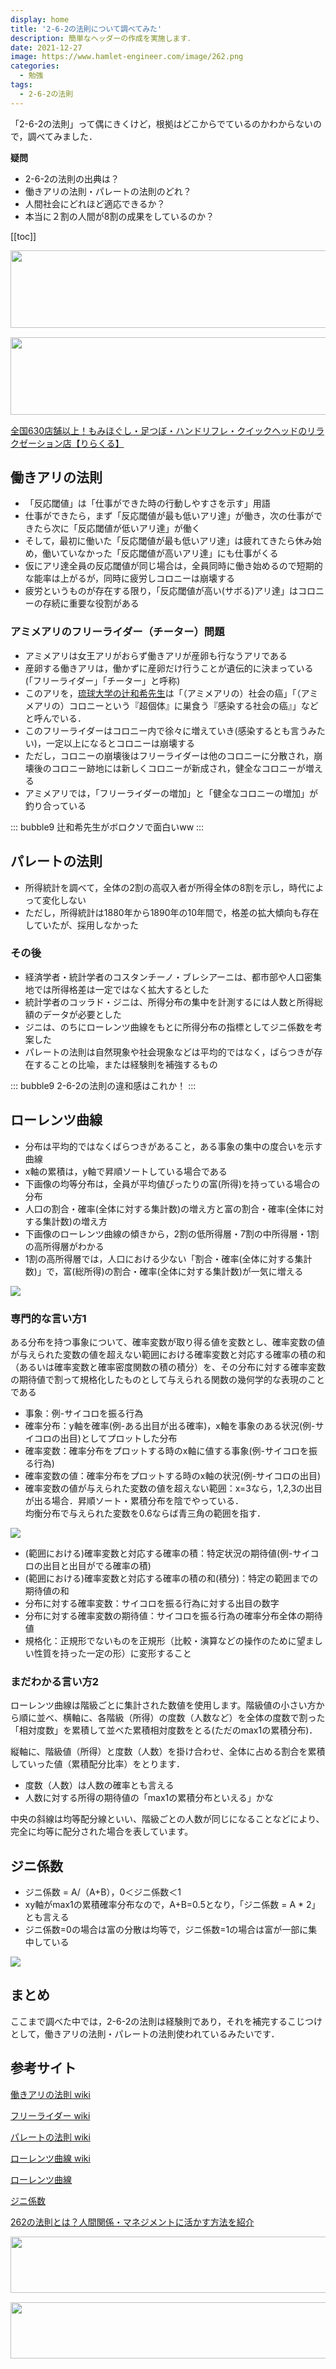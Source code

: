```yaml
---
display: home
title: '2-6-2の法則について調べてみた'
description: 簡単なヘッダーの作成を実施します．
date: 2021-12-27
image: https://www.hamlet-engineer.com/image/262.png
categories: 
  - 勉強
tags:
  - 2-6-2の法則
---
```

「2-6-2の法則」って偶にきくけど，根拠はどこからでているのかわからないので，調べてみました．

**疑問**
- 2-6-2の法則の出典は？
- 働きアリの法則・パレートの法則のどれ？
- 人間社会にどれほど適応できるか？
- 本当に２割の人間が8割の成果をしているのか？

<!-- https://www.hamlet-engineer.com -->

<!-- more -->

<ClientOnly>
  <CallInArticleAdsense />
</ClientOnly>

[[toc]]

<!-- お名前.com -->
<a href="https://px.a8.net/svt/ejp?a8mat=3HBXCY+4DRW36+50+2HM5Z5" rel="nofollow"><img border="0" width="1000" height="124" alt="" src="https://www27.a8.net/svt/bgt?aid=210508450265&wid=001&eno=01&mid=s00000000018015052000&mc=1"></a><img border="0" width="1" height="1" src="https://www10.a8.net/0.gif?a8mat=3HBXCY+4DRW36+50+2HM5Z5" alt="">

<!-- エックスサーバー株式会社 -->
<a href="https://px.a8.net/svt/ejp?a8mat=3HIN6N+3YAMCY+CO4+6BMG1" rel="nofollow"><img border="0" width="1000" height="124" alt="" src="https://www23.a8.net/svt/bgt?aid=210821855239&wid=001&eno=01&mid=s00000001642001062000&mc=1"></a><img border="0" width="1" height="1" src="https://www17.a8.net/0.gif?a8mat=3HIN6N+3YAMCY+CO4+6BMG1" alt="">

<!-- りらくる -->
<a href="https://px.a8.net/svt/ejp?a8mat=3HIN6N+7FBNEA+4AQ0+5YJRM" rel="nofollow">全国630店舗以上！もみほぐし・足つぼ・ハンドリフレ・クイックヘッドのリラクゼーション店【りらくる】</a><img border="0" width="1" height="1" src="https://www15.a8.net/0.gif?a8mat=3HIN6N+7FBNEA+4AQ0+5YJRM" alt="">


## 働きアリの法則
- 「反応閾値」は「仕事ができた時の行動しやすさを示す」用語
- 仕事ができたら，まず「反応閾値が最も低いアリ達」が働き，次の仕事ができたら次に「反応閾値が低いアリ達」が働く
- そして，最初に働いた「反応閾値が最も低いアリ達」は疲れてきたら休み始め，働いていなかった「反応閾値が高いアリ達」にも仕事がくる
- 仮にアリ達全員の反応閾値が同じ場合は，全員同時に働き始めるので短期的な能率は上がるが，同時に疲労しコロニーは崩壊する
- 疲労というものが存在する限り，「反応閾値が高い(サボる)アリ達」はコロニーの存続に重要な役割がある

### アミメアリのフリーライダー（チーター）問題
- アミメアリは女王アリがおらず働きアリが産卵も行なうアリである
- 産卵する働きアリは，働かずに産卵だけ行うことが遺伝的に決まっている(「フリーライダー」「チーター」と呼称)
- このアリを，[琉球大学の辻和希先生](https://ja.wikipedia.org/wiki/%E8%BE%BB%E5%92%8C%E5%B8%8C)は「（アミメアリの）社会の癌」「（アミメアリの）コロニーという『超個体』に巣食う『感染する社会の癌』」などと呼んでいる．
- このフリーライダーはコロニー内で徐々に増えていき(感染するとも言うみたい)，一定以上になるとコロニーは崩壊する
- ただし，コロニーの崩壊後はフリーライダーは他のコロニーに分散され，崩壊後のコロニー跡地には新しくコロニーが新成され，健全なコロニーが増える
- アミメアリでは，「フリーライダーの増加」と「健全なコロニーの増加」が釣り合っている

::: bubble9
辻和希先生がボロクソで面白いww
:::

## パレートの法則
- 所得統計を調べて，全体の2割の高収入者が所得全体の8割を示し，時代によって変化しない
- ただし，所得統計は1880年から1890年の10年間で，格差の拡大傾向も存在していたが、採用しなかった

### その後
- 経済学者・統計学者のコスタンチーノ・ブレシアーニは、都市部や人口密集地では所得格差は一定ではなく拡大するとした
- 統計学者のコッラド・ジニは、所得分布の集中を計測するには人数と所得総額のデータが必要とした
- ジニは、のちにローレンツ曲線をもとに所得分布の指標としてジニ係数を考案した
- パレートの法則は自然現象や社会現象などは平均的ではなく，ばらつきが存在することの比喩，または経験則を補強するもの

::: bubble9
2-6-2の法則の違和感はこれか！
:::

## ローレンツ曲線
- 分布は平均的ではなくばらつきがあること，ある事象の集中の度合いを示す曲線
- x軸の累積は，y軸で昇順ソートしている場合である
- 下画像の均等分布は，全員が平均値ぴったりの富(所得)を持っている場合の分布
- 人口の割合・確率(全体に対する集計数)の増え方と富の割合・確率(全体に対する集計数)の増え方
- 下画像のローレンツ曲線の傾きから，2割の低所得層・7割の中所得層・1割の高所得層がわかる
- 1割の高所得層では，人口における少ない「割合・確率(全体に対する集計数)」で，富(総所得)の割合・確率(全体に対する集計数)が一気に増える

![](image/lorenz_curve.gif)

### 専門的な言い方1
ある分布を持つ事象について、確率変数が取り得る値を変数とし、確率変数の値が与えられた変数の値を超えない範囲における確率変数と対応する確率の積の和（あるいは確率変数と確率密度関数の積の積分）を、その分布に対する確率変数の期待値で割って規格化したものとして与えられる関数の幾何学的な表現のことである
- 事象：例-サイコロを振る行為
- 確率分布：y軸を確率(例-ある出目が出る確率)，x軸を事象のある状況(例-サイコロの出目)としてプロットした分布
- 確率変数：確率分布をプロットする時のx軸に値する事象(例-サイコロを振る行為)
- 確率変数の値：確率分布をプロットする時のx軸の状況(例-サイコロの出目)
- 確率変数の値が与えられた変数の値を超えない範囲：x=3なら，1,2,3の出目が出る場合．昇順ソート・累積分布を陰でやっている．<br>均衡分布で与えられた変数を0.6ならば青三角の範囲を指す．

![](image/lorenz_curve2.png)

- (範囲における)確率変数と対応する確率の積：特定状況の期待値(例-サイコロの出目と出目がでる確率の積)
- (範囲における)確率変数と対応する確率の積の和(積分)：特定の範囲までの期待値の和
- 分布に対する確率変数：サイコロを振る行為に対する出目の数字
- 分布に対する確率変数の期待値：サイコロを振る行為の確率分布全体の期待値
- 規格化：正規形でないものを正規形（比較・演算などの操作のために望ましい性質を持った一定の形）に変形すること

### まだわかる言い方2
ローレンツ曲線は階級ごとに集計された数値を使用します。階級値の小さい方から順に並べ、横軸に、各階級（所得）の度数（人数など）を全体の度数で割った「相対度数」を累積して並べた累積相対度数をとる(ただのmax1の累積分布)．

縦軸に、階級値（所得）と度数（人数）を掛け合わせ、全体に占める割合を累積していった値（累積配分比率）をとります．
- 度数（人数）は人数の確率とも言える
- 人数に対する所得の期待値の「max1の累積分布といえる」かな

中央の斜線は均等配分線といい、階級ごとの人数が同じになることなどにより、完全に均等に配分された場合を表しています。

## ジニ係数
- ジニ係数 = A/（A+B），0＜ジニ係数＜1
- xy軸がmax1の累積確率分布なので，A+B=0.5となり，「ジニ係数 = A * 2」とも言える
- ジニ係数=0の場合は富の分散は均等で，ジニ係数=1の場合は富が一部に集中している

![](image/Economics_Gini_coefficient2.svg)

## まとめ
ここまで調べた中では，2-6-2の法則は経験則であり，それを補完するこじつけとして，働きアリの法則・パレートの法則使われているみたいです．

## 参考サイト
[働きアリの法則 wiki](https://ja.wikipedia.org/wiki/%E5%83%8D%E3%81%8D%E3%82%A2%E3%83%AA%E3%81%AE%E6%B3%95%E5%89%87)

[フリーライダー wiki](https://ja.wikipedia.org/wiki/%E3%83%95%E3%83%AA%E3%83%BC%E3%83%A9%E3%82%A4%E3%83%80%E3%83%BC)

[パレートの法則 wiki](https://ja.wikipedia.org/wiki/%E3%83%91%E3%83%AC%E3%83%BC%E3%83%88%E3%81%AE%E6%B3%95%E5%89%87)

[ローレンツ曲線 wiki](https://ja.wikipedia.org/wiki/%E3%83%AD%E3%83%BC%E3%83%AC%E3%83%B3%E3%83%84%E6%9B%B2%E7%B7%9A)

[ローレンツ曲線](http://www.stat.go.jp/naruhodo/9_graph/jyokyu/lorenz.html)

[ジニ係数](https://ja.wikipedia.org/wiki/%E3%82%B8%E3%83%8B%E4%BF%82%E6%95%B0)

[262の法則とは？人間関係・マネジメントに活かす方法を紹介](https://thanks-gift.net/column/engagement/262-low-action/)



<!-- TechAcademy -->
<a href="//af.moshimo.com/af/c/click?a_id=2604050&p_id=1555&pc_id=2816&pl_id=29835&guid=ON" rel="nofollow" referrerpolicy="no-referrer-when-downgrade"><img src="//image.moshimo.com/af-img/0866/000000029835.jpg" width="728" height="90" style="border:none;"></a><img src="//i.moshimo.com/af/i/impression?a_id=2604050&p_id=1555&pc_id=2816&pl_id=29835" width="1" height="1" style="border:none;">

<!-- テックキャンプ -->
<a href="//af.moshimo.com/af/c/click?a_id=2641145&p_id=1770&pc_id=3386&pl_id=25847&guid=ON" rel="nofollow" referrerpolicy="no-referrer-when-downgrade"><img src="//image.moshimo.com/af-img/1115/000000025847.png" width="728" height="90" style="border:none;"></a><img src="//i.moshimo.com/af/i/impression?a_id=2641145&p_id=1770&pc_id=3386&pl_id=25847" width="1" height="1" style="border:none;">

<ClientOnly>
  <CallInArticleAdsense />
</ClientOnly>

